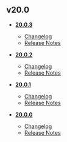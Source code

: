 ## v20.0
* **[20.0.3](20.0.3)**
	* [Changelog](20.0.3/changelog.md)
	* [Release Notes](20.0.3/release_notes.md)

* **[20.0.2](20.0.2)**
	* [Changelog](20.0.2/changelog.md)
	* [Release Notes](20.0.2/release_notes.md)

* **[20.0.1](20.0.1)**
	* [Changelog](20.0.1/changelog.md)
	* [Release Notes](20.0.1/release_notes.md)

* **[20.0.0](20.0.0)**
	* [Changelog](20.0.0/changelog.md)
	* [Release Notes](20.0.0/release_notes.md)
